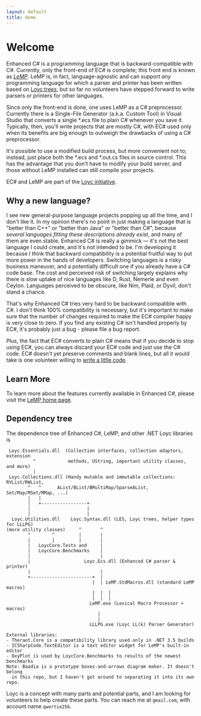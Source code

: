 ```yaml
---
layout: default
title: Home
---
```

Welcome
=======

Enhanced C# is a programming language that is backward-compatible with C#. Currently, only the front-end of EC# is complete; this front end is known as [_LeMP_](/lemp). LeMP is, in fact, language-agnostic and can support _any_ programming language for which a parser and printer has been written based on [Loyc trees](http://loyc.net/loyc-trees), but so far no volunteers have stepped forward to write parsers or printers for other languages.

Since only the front-end is done, one uses LeMP as a C# preprocessor. Currently there is a Single-File Generator (a.k.a. Custom Tool) in Visual Studio that converts a single \*.ecs file to plain C# whenever you save it. Typically, then, you'll write projects that are mostly C#, with EC# used only when its benefits are big enough to outweigh the drawbacks of using a C# preprocessor.

It's possible to use a modified build process, but more convenient not to; instead, just place both the \*.ecs and \*.out.cs files in source control. This has the advantage that you don't have to modify your build server, and those without LeMP installed can still compile your projects.

EC# and LeMP are part of the [Loyc initiative](http://loyc.net).

Why a new language?
-------------------

I see new general-purpose language projects popping up all the time, and I don't like it. In my opinion there's no point in just making a language that is "better than C++" or "better than Java" or "better than C#", because _several languages fitting these descriptions already exist_, and many of them are even stable. Enhanced C# is really a gimmick — it's not the best language I could create, and it's not intended to be. I'm developing it because I think that backward compatibility is a potential fruitful way to put more power in the hands of developers. Switching languages is a risky business maneuver, and a potentially difficult one if you already have a C# code base. The cost and perceived risk of switching largely explains why there is slow uptake of nice languages like D, Rust, Nemerle and even Ceylon. Languages perceived to be obscure, like Nim, Plaid, or Dyvil, don't stand a chance.

That's why Enhanced C# tries very hard to be backward compatible with C#. I don't think 100% compatibility is necessary, but it's important to make sure that the number of changes required to make the EC# compiler happy is very close to zero. If you find any existing C# isn't handled properly by EC#, it's probably just a bug - please file a bug report.

Plus, the fact that EC# converts to plain C# means that if you decide to stop using EC#, you can always discard your EC# code and just use the C# code. EC# doesn't yet preserve comments and blank lines, but all it would take is one volunteer willing to [write a little code](/help-wanted.html#Task-copy-comments-to-output).

Learn More
----------

To learn more about the features currently available in Enhanced C#, please visit the [LeMP home page](/lemp).

Dependency tree
---------------

The dependence tree of Enhanced C#, LeMP, and other .NET Loyc libraries is

     Loyc.Essentials.dll  (Collection interfaces, collection adaptors, extension 
              ^            methods, UString, important utility classes, and more)
              |
     Loyc.Collections.dll (Handy mutable and immutable collections: RVList/RWList, 
            ^   ^      AList/BList/BMultiMap/SparseAList, Set/Map/MSet/MMap, ...)
            |   |      
            |   +-----------------+
            |                     |     
            |                     |
      Loyc.Utilities.dll    Loyc.Syntax.dll (LES, Loyc trees, helper types for LLLPG)
    (more utility classes)     ^       ^ 
            ^        ^         |       |
            |        |         |       |
            |   LoycCore.Tests and     |
            |   LoycCore.Benchmarks    |
            |                          |
            |                    Loyc.Ecs.dll (Enhanced C# parser & printer)
            |                          |
            +-----------------------+  | 
                                    |  | LeMP.StdMacros.dll (standard LeMP macros)
                                    |  |  |
                                    |  |  |
                                   LeMP.exe (Lexical Macro Processor + macros)
                                      |
                                      |
                                   LLLPG.exe (Loyc LL(k) Parser Generator)

    External libraries:
    - Theraot.Core is a compatibility library used only in .NET 3.5 builds
    - ICSharpCode.TextEditor is a text editor widget for LeMP's built-in editor
    - OxyPlot is used by LoycCore.Benchmarks to results of the newest benchmarks
    Note: Baadia is a prototype boxes-and-arrows diagram maker. It doesn't belong 
      in this repo, but I haven't got around to separating it into its own repo.

Loyc is a concept with many parts and potential parts, and I am looking for volunteers to help create these parts. You can reach me at `gmail.com`, with account name `qwertie256`.
